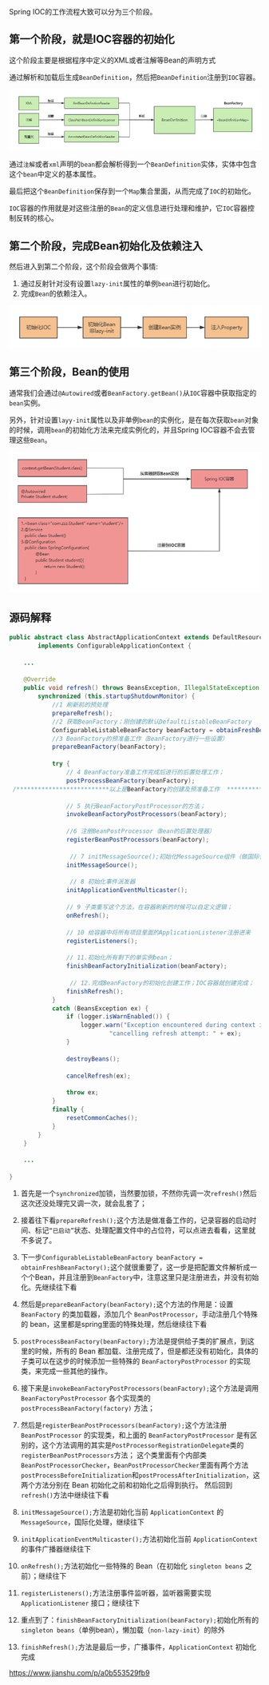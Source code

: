 Spring IOC的工作流程大致可以分为三个阶段。

## 第一个阶段，就是IOC容器的初始化

这个阶段主要是根据程序中定义的XML或者注解等Bean的声明方式

通过解析和加载后生成`BeanDefinition`，然后把`BeanDefinition`注册到`IOC`容器。

![img_2.png](img_2.png)

通过`注解`或者`xml`声明的`bean`都会解析得到一个`BeanDefinition`实体，实体中包含这个`bean`中定义的基本属性。

最后把这个`BeanDefinition`保存到一个`Map`集合里面，从而完成了`IOC`的初始化。

`IOC`容器的作用就是对这些注册的`Bean`的定义信息进行处理和维护，它`IOC`容器控制反转的核心。

## 第二个阶段，完成Bean初始化及依赖注入

然后进入到第二个阶段，这个阶段会做两个事情:

1. 通过反射针对没有设置`lazy-init`属性的单例`bean`进行初始化。
2. 完成`Bean`的依赖注入。

![img_3.png](img_3.png)

## 第三个阶段，Bean的使用

通常我们会通过`@Autowired`或者`BeanFactory.getBean()`从`IOC`容器中获取指定的`bean`实例。

另外，针对设置`layy-init`属性以及非单例`bean`的实例化，是在每次获取`bean`对象的时候，调用`bean`的初始化方法来完成实例化的，并且Spring IOC容器不会去管理这些`Bean`。

![img_4.png](img_4.png)

## 源码解释

```java
public abstract class AbstractApplicationContext extends DefaultResourceLoader
		implements ConfigurableApplicationContext {
    
	... 
	
	@Override
	public void refresh() throws BeansException, IllegalStateException {
		synchronized (this.startupShutdownMonitor) {
			//1 刷新前的预处理
			prepareRefresh();
            //2 获取BeanFactory；刚创建的默认DefaultListableBeanFactory
			ConfigurableListableBeanFactory beanFactory = obtainFreshBeanFactory();
            //3 BeanFactory的预准备工作（BeanFactory进行一些设置）
			prepareBeanFactory(beanFactory);

			try {
		    	// 4 BeanFactory准备工作完成后进行的后置处理工作；
				postProcessBeanFactory(beanFactory);
 /**************************以上是BeanFactory的创建及预准备工作  ****************/
 
                // 5 执行BeanFactoryPostProcessor的方法；
				invokeBeanFactoryPostProcessors(beanFactory);
               
                //6 注册BeanPostProcessor（Bean的后置处理器）
				registerBeanPostProcessors(beanFactory);
                
                 // 7 initMessageSource();初始化MessageSource组件（做国际化功能；消息绑定，消息解析）；
				initMessageSource();
                
                 // 8 初始化事件派发器
				initApplicationEventMulticaster();
               
                // 9 子类重写这个方法，在容器刷新的时候可以自定义逻辑；
				onRefresh();
               
                // 10 给容器中将所有项目里面的ApplicationListener注册进来
				registerListeners();

                // 11.初始化所有剩下的单实例bean；
				finishBeanFactoryInitialization(beanFactory);

                 // 12.完成BeanFactory的初始化创建工作；IOC容器就创建完成；
				finishRefresh();
			}
			catch (BeansException ex) {
				if (logger.isWarnEnabled()) {
					logger.warn("Exception encountered during context initialization - " +
							"cancelling refresh attempt: " + ex);
				}

				destroyBeans();

				cancelRefresh(ex);

				throw ex;
			}
            finally {
				resetCommonCaches();
			}
		}
	}
    
	...
    
}
```

1. 首先是一个`synchronized`加锁，当然要加锁，不然你先调一次`refresh()`然后这次还没处理完又调一次，就会乱套了；

2. 接着往下看`prepareRefresh();`这个方法是做准备工作的，记录容器的启动时间、标记`“已启动”`状态、处理配置文件中的占位符，可以点进去看看，这里就不多说了。

3. 下一步`ConfigurableListableBeanFactory beanFactory = obtainFreshBeanFactory();`这个就很重要了，这一步是把配置文件解析成一个个Bean，并且注册到`BeanFactory`中，注意这里只是注册进去，并没有初始化。先继续往下看

4. 然后是`prepareBeanFactory(beanFactory);`这个方法的作用是：设置 `BeanFactory` 的类加载器，添加几个 `BeanPostProcessor`，手动注册几个特殊的 bean，这里都是spring里面的特殊处理，然后继续往下看

5. `postProcessBeanFactory(beanFactory);`方法是提供给子类的扩展点，到这里的时候，所有的 Bean 都加载、注册完成了，但是都还没有初始化，具体的子类可以在这步的时候添加一些特殊的 `BeanFactoryPostProcessor` 的实现类，来完成一些其他的操作。

6. 接下来是`invokeBeanFactoryPostProcessors(beanFactory);`这个方法是调用 `BeanFactoryPostProcessor` 各个实现类的 `postProcessBeanFactory(factory)` 方法；

7. 然后是`registerBeanPostProcessors(beanFactory);`这个方法注册 `BeanPostProcessor` 的实现类，和上面的 `BeanFactoryPostProcessor` 是有区别的，这个方法调用的其实是`PostProcessorRegistrationDelegate`类的`registerBeanPostProcessors`方法；
这个类里面有个内部类`BeanPostProcessorChecker`，`BeanPostProcessorChecker`里面有两个方法`postProcessBeforeInitialization`和`postProcessAfterInitialization`，这两个方法分别在 Bean 初始化之前和初始化之后得到执行。
然后回到`refresh()`方法中继续往下看

8. `initMessageSource();`方法是初始化当前 `ApplicationContext` 的 `MessageSource`，国际化处理，继续往下

9. `initApplicationEventMulticaster();`方法初始化当前 `ApplicationContext` 的事件广播器继续往下

10. `onRefresh();`方法初始化一些特殊的 Bean（在初始化 `singleton beans` 之前）；继续往下

11. `registerListeners();`方法注册事件监听器，监听器需要实现 `ApplicationListener` 接口；继续往下

12. 重点到了：`finishBeanFactoryInitialization(beanFactory);`初始化所有的 `singleton beans`（单例bean），懒加载（`non-lazy-init`）的除外

13. `finishRefresh();`方法是最后一步，广播事件，`ApplicationContext` 初始化完成

https://www.jianshu.com/p/a0b553529fb9